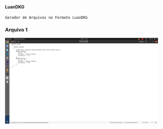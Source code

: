 #### LuanDKG


	Gerador de Arquivos no Formato LuanDKG
 

### Arquivo 1

![Arquivo_1](https://github.com/luandkg/LuanDKG/blob/master/images/arquivo1.png)

